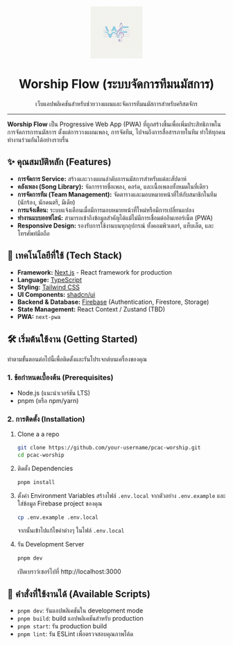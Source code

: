 <div align="center">
  <img src="public/icons/192.png" alt="Worship Flow Logo" width="120">
  <h1>Worship Flow (ระบบจัดการทีมนมัสการ)</h1>
  <p>เว็บแอปพลิเคชันสำหรับช่วยวางแผนและจัดการทีมนมัสการสำหรับคริสตจักร</p>
</div>

---

**Worship Flow** เป็น Progressive Web App (PWA) ที่ถูกสร้างขึ้นเพื่อเพิ่มประสิทธิภาพในการจัดการการนมัสการ ตั้งแต่การวางแผนเพลง, การจัดทีม, ไปจนถึงการสื่อสารภายในทีม ทำให้ทุกคนทำงานร่วมกันได้อย่างราบรื่น

## ✨ คุณสมบัติหลัก (Features)

- **การจัดการ Service:** สร้างและวางแผนลำดับการนมัสการสำหรับแต่ละสัปดาห์
- **คลังเพลง (Song Library):** จัดการรายชื่อเพลง, คอร์ด, และเนื้อเพลงทั้งหมดในที่เดียว
- **การจัดการทีม (Team Management):** จัดตารางและมอบหมายหน้าที่ให้กับสมาชิกในทีม (นักร้อง, นักดนตรี, มีเดีย)
- **การแจ้งเตือน:** ระบบแจ้งเตือนเมื่อมีการมอบหมายหน้าที่ใหม่หรือมีการเปลี่ยนแปลง
- **ทำงานแบบออฟไลน์:** สามารถเข้าถึงข้อมูลสำคัญได้แม้ไม่มีการเชื่อมต่ออินเทอร์เน็ต (PWA)
- **Responsive Design:** รองรับการใช้งานบนทุกอุปกรณ์ ทั้งคอมพิวเตอร์, แท็บเล็ต, และโทรศัพท์มือถือ

## 🚀 เทคโนโลยีที่ใช้ (Tech Stack)

- **Framework:** [Next.js](https://nextjs.org/) - React framework for production
- **Language:** [TypeScript](https://www.typescriptlang.org/)
- **Styling:** [Tailwind CSS](https://tailwindcss.com/)
- **UI Components:** [shadcn/ui](https://ui.shadcn.com/)
- **Backend & Database:** [Firebase](https://firebase.google.com/) (Authentication, Firestore, Storage)
- **State Management:** React Context / Zustand (TBD)
- **PWA:** `next-pwa`

## 🛠️ เริ่มต้นใช้งาน (Getting Started)

ทำตามขั้นตอนต่อไปนี้เพื่อติดตั้งและรันโปรเจกต์บนเครื่องของคุณ

### 1. ข้อกำหนดเบื้องต้น (Prerequisites)

- Node.js (แนะนำเวอร์ชัน LTS)
- pnpm (หรือ npm/yarn)

### 2. การติดตั้ง (Installation)

1.  Clone a a repo
    ```bash
    git clone https://github.com/your-username/pcac-worship.git
    cd pcac-worship
    ```
2.  ติดตั้ง Dependencies
    ```bash
    pnpm install
    ```
3.  ตั้งค่า Environment Variables
    สร้างไฟล์ `.env.local` จากตัวอย่าง `.env.example` และใส่ข้อมูล Firebase project ของคุณ

    ```bash
    cp .env.example .env.local
    ```

    จากนั้นเข้าไปแก้ไขค่าต่างๆ ในไฟล์ `.env.local`

4.  รัน Development Server
    ```bash
    pnpm dev
    ```
    เปิดเบราว์เซอร์ไปที่ http://localhost:3000

## 📜 คำสั่งที่ใช้งานได้ (Available Scripts)

- `pnpm dev`: รันแอปพลิเคชันใน development mode
- `pnpm build`: build แอปพลิเคชันสำหรับ production
- `pnpm start`: รัน production build
- `pnpm lint`: รัน ESLint เพื่อตรวจสอบคุณภาพโค้ด
